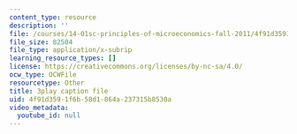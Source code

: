 ```yaml
---
content_type: resource
description: ''
file: /courses/14-01sc-principles-of-microeconomics-fall-2011/4f91d3591f6b58d1864a237315b8530a_RFTa52F8YZ0.vtt
file_size: 82504
file_type: application/x-subrip
learning_resource_types: []
license: https://creativecommons.org/licenses/by-nc-sa/4.0/
ocw_type: OCWFile
resourcetype: Other
title: 3play caption file
uid: 4f91d359-1f6b-58d1-864a-237315b8530a
video_metadata:
  youtube_id: null
---
```

